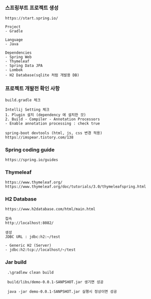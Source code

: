 ### 스프링부트 프로젝트 생성 
```
https://start.spring.io/

Project
- Gradle 

Language
- Java

Dependencies
- Spring Web
- Thymeleaf
- Spring Data JPA
- Lombok
- H2 Database(sqlite 처럼 개발용 DB)
```

### 프로젝트 개발전 확인 사항 
```
build.gradle 체크

Intellij Setting 체크
1. Plugin 설치 (dependency 에 설치한 것)
2. Build - Compiler - Annotation Processors 
- Enable annotation processing : check true

spring-boot devtools (html, js, css 변경 적용)
https://imspear.tistory.com/138
```

### Spring coding guide
```shell
https://spring.io/guides
```

### Thymeleaf
```shell
https://www.thymeleaf.org/
https://www.thymeleaf.org/doc/tutorials/3.0/thymeleafspring.html
```

### H2 Database
```shell
https://www.h2database.com/html/main.html

접속
http://localhost:8082/

생성
JDBC URL : jdbc:h2:~/test

- Generic H2 (Server)
- jdbc:h2:tcp://localhost/~/test

```

### Jar build
```shell
 .\gradlew clean build
 
 build/libs/demo-0.0.1-SANPSHOT.jar 생기면 성공
 
 java -jar demo-0.0.1-SANPSHOT.jar 실행시 정상이면 성공
```

